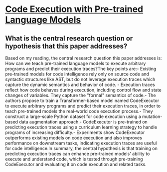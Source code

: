 # [Code Execution with Pre-trained Language Models](https://arxiv.org/abs/2305.05383)

## What is the central research question or hypothesis that this paper addresses?

Based on my reading, the central research question this paper addresses is: How can we teach pre-trained language models to execute arbitrary programs and predict their execution traces?The key points are:- Existing pre-trained models for code intelligence rely only on source code and syntactic structures like AST, but do not leverage execution traces which capture the dynamic semantics and behavior of code. - Execution traces reflect how code behaves during execution, including control flow and state changes of variables. They capture the "formal" semantics of code.- The authors propose to train a Transformer-based model named CodeExecutor to execute arbitrary programs and predict their execution traces, in order to teach pre-trained models the real-world code execution process.- They construct a large-scale Python dataset for code execution using a mutation-based data augmentation approach.- CodeExecutor is pre-trained on predicting execution traces using a curriculum learning strategy to handle programs of increasing difficulty.- Experiments show CodeExecutor outperforms existing models on code execution and also improves performance on downstream tasks, indicating execution traces are useful for code intelligence.In summary, the central hypothesis is that training on predicting execution traces can enhance pre-trained models' ability to execute and understand code, which is tested through pre-training CodeExecutor and evaluating it on code execution and related tasks.
